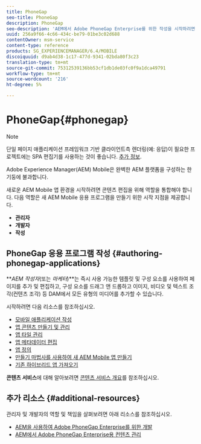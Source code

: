 ```yaml
---
title: PhoneGap
seo-title: PhoneGap
description: PhoneGap
seo-description: 'AEM에서 Adobe PhoneGap Enterprise를 위한 작성을 시작하려면 이 페이지를 따르십시오.  '
uuid: 256a9f66-4c66-434c-be79-01be3c02d688
contentOwner: msm-service
content-type: reference
products: SG_EXPERIENCEMANAGER/6.4/MOBILE
discoiquuid: d9ab4d38-1c17-477d-9341-02bda80f3c23
translation-type: tm+mt
source-git-commit: 75312539136bb53cf1db1de03fc0f9a1dca49791
workflow-type: tm+mt
source-wordcount: '216'
ht-degree: 5%

---
```



# PhoneGap{#phonegap}

>[!NOTE]
>
>단일 페이지 애플리케이션 프레임워크 기반 클라이언트측 렌더링(예: 응답)이 필요한 프로젝트에는 SPA 편집기를 사용하는 것이 좋습니다. [추가 정보](/help/sites-developing/spa-overview.md).

Adobe Experience Manager(AEM) Mobile은 완벽한 AEM 플랫폼을 구성하는 한 기둥에 불과합니다.

새로운 AEM Mobile 앱 환경을 시작하려면 콘텐츠 편집을 위해 역할을 통합해야 합니다. 다음 역할은 새 AEM Mobile 응용 프로그램을 만들기 위한 시작 지점을 제공합니다.

* **관리자**
* **개발자**
* **작성**

## PhoneGap 응용 프로그램 작성 {#authoring-phonegap-applications}

***AEM 작성자*(또는 *마케터*)**는 즉시 사용 가능한 템플릿 및 구성 요소를 사용하여 페이지를 추가 및 편집하고, 구성 요소를 드래그 앤 드롭하고 이미지, 비디오 및 텍스트 조각(컨텐츠 조각) 등 DAM에서 모든 유형의 미디어를 추가할 수 있습니다.

시작하려면 다음 리소스를 참조하십시오.

* [모바일 애플리케이션 작성](/help/mobile/phonegap-authoring-apps.md)
* [앱 콘텐츠 만들기 및 관리](/help/mobile/phonegap-manage-app-content.md)
* [앱 타일 관리](/help/mobile/phonegap-app-details-tile.md)
* [앱 메타데이터 편집](/help/mobile/phonegap-editmetadata.md)
* [앱 정의](/help/mobile/phonegap-app-definitions.md)
* [만들기 마법사를 사용하여 새 AEM Mobile 앱 만들기](/help/mobile/phonegap-create-new-app.md)
* [기존 하이브리드 앱 가져오기](/help/mobile/phonegap-adding-content-to-imported-app.md)

**콘텐츠 서비스**&#x200B;에 대해 알아보려면 [콘텐츠 서비스 개요](/help/mobile/develop-content-as-a-service.md)를 참조하십시오.

## 추가 리소스 {#additional-resources}

관리자 및 개발자의 역할 및 책임을 살펴보려면 아래 리소스를 참조하십시오.

* [AEM을 사용하여 Adobe PhoneGap Enterprise를 위한 개발](/help/mobile/developing-in-phonegap.md)
* [AEM에서 Adobe PhoneGap Enterprise용 컨텐츠 관리](/help/mobile/administer-phonegap.md)

